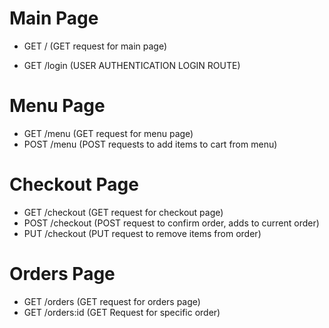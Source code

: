 # Main Page
- GET / (GET request for main page)

- GET /login (USER AUTHENTICATION LOGIN ROUTE)

# Menu Page
- GET /menu (GET request for menu page)
- POST /menu (POST requests to add items to cart from menu)

# Checkout Page
- GET /checkout (GET request for checkout page)
- POST /checkout (POST request to confirm order, adds to current order)
- PUT /checkout (PUT request to remove items from order)

# Orders Page
- GET /orders (GET request for orders page)
- GET /orders:id (GET Request for specific order)
